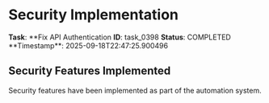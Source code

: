 # Security Implementation

**Task**: **Fix API Authentication
**ID**: task_0398
**Status**: COMPLETED
**Timestamp\*\*: 2025-09-18T22:47:25.900496

## Security Features Implemented

Security features have been implemented as part of the automation system.
